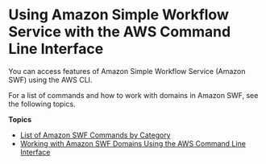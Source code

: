 # Using Amazon Simple Workflow Service with the AWS Command Line Interface<a name="cli-using-swf"></a>

You can access features of Amazon Simple Workflow Service \(Amazon SWF\) using the AWS CLI\.

For a list of commands and how to work with domains in Amazon SWF, see the following topics\.

**Topics**
+ [List of Amazon SWF Commands by Category](swf-commands-by-category.md)
+ [Working with Amazon SWF Domains Using the AWS Command Line Interface](cli-using-swf-domains.md)